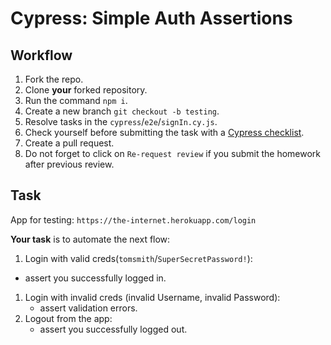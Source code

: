 # Cypress: Simple Auth Assertions

## Workflow

1. Fork the repo.
1. Clone **your** forked repository.
1. Run the command `npm i`.
1. Create a new branch `git checkout -b testing`.
1. Resolve tasks in the `cypress`/`e2e`/`signIn.cy.js`.
1. Check yourself before submitting the task with a [Cypress checklist](https://mate-academy.github.io/qa-program/checklists/cypress.html).
1. Create a pull request.
1. Do not forget to click on `Re-request review` if you submit the homework after previous review.

## Task

App for testing: `https://the-internet.herokuapp.com/login`

**Your task** is to automate the next flow:

1.  Login with valid creds(`tomsmith`/`SuperSecretPassword!`):
   - assert you successfully logged in.
1. Login with invalid creds (invalid Username, invalid Password):
   - assert validation errors.
1. Logout from the app:
   - assert you successfully logged out.

